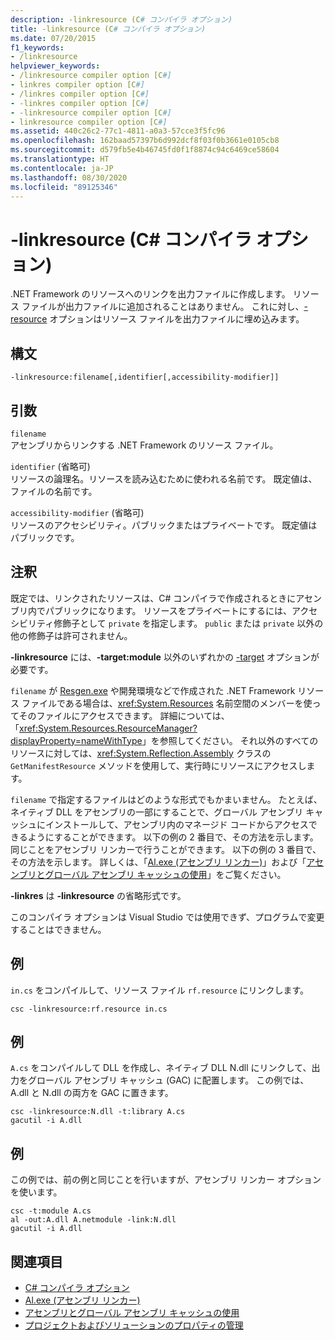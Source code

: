 ```yaml
---
description: -linkresource (C# コンパイラ オプション)
title: -linkresource (C# コンパイラ オプション)
ms.date: 07/20/2015
f1_keywords:
- /linkresource
helpviewer_keywords:
- /linkresource compiler option [C#]
- linkres compiler option [C#]
- /linkres compiler option [C#]
- -linkres compiler option [C#]
- -linkresource compiler option [C#]
- linkresource compiler option [C#]
ms.assetid: 440c26c2-77c1-4811-a0a3-57cce3f5fc96
ms.openlocfilehash: 162baad57397b6d992dcf8f03f0b3661e0105cb8
ms.sourcegitcommit: d579fb5e4b46745fd0f1f8874c94c6469ce58604
ms.translationtype: HT
ms.contentlocale: ja-JP
ms.lasthandoff: 08/30/2020
ms.locfileid: "89125346"
---
```

# <a name="-linkresource-c-compiler-options"></a>-linkresource (C# コンパイラ オプション)
.NET Framework のリソースへのリンクを出力ファイルに作成します。 リソース ファイルが出力ファイルに追加されることはありません。 これに対し、[-resource](./resource-compiler-option.md) オプションはリソース ファイルを出力ファイルに埋め込みます。  
  
## <a name="syntax"></a>構文  
  
```console  
-linkresource:filename[,identifier[,accessibility-modifier]]  
```  
  
## <a name="arguments"></a>引数  
 `filename`  
 アセンブリからリンクする .NET Framework のリソース ファイル。  
  
 `identifier` (省略可)  
 リソースの論理名。リソースを読み込むために使われる名前です。 既定値は、ファイルの名前です。  
  
 `accessibility-modifier` (省略可)  
 リソースのアクセシビリティ。パブリックまたはプライベートです。 既定値はパブリックです。  
  
## <a name="remarks"></a>注釈  
 既定では、リンクされたリソースは、C# コンパイラで作成されるときにアセンブリ内でパブリックになります。 リソースをプライベートにするには、アクセシビリティ修飾子として `private` を指定します。 `public` または `private` 以外の他の修飾子は許可されません。  
  
 **-linkresource** には、**-target:module** 以外のいずれかの [-target](./target-compiler-option.md) オプションが必要です。  
  
 `filename` が [Resgen.exe](../../../framework/tools/resgen-exe-resource-file-generator.md) や開発環境などで作成された .NET Framework リソース ファイルである場合は、<xref:System.Resources> 名前空間のメンバーを使ってそのファイルにアクセスできます。 詳細については、「<xref:System.Resources.ResourceManager?displayProperty=nameWithType>」を参照してください。 それ以外のすべてのリソースに対しては、<xref:System.Reflection.Assembly> クラスの `GetManifestResource` メソッドを使用して、実行時にリソースにアクセスします。  
  
 `filename` で指定するファイルはどのような形式でもかまいません。 たとえば、ネイティブ DLL をアセンブリの一部にすることで、グローバル アセンブリ キャッシュにインストールして、アセンブリ内のマネージド コードからアクセスできるようにすることができます。 以下の例の 2 番目で、その方法を示します。 同じことをアセンブリ リンカーで行うことができます。 以下の例の 3 番目で、その方法を示します。 詳しくは、「[Al.exe (アセンブリ リンカー)](../../../framework/tools/al-exe-assembly-linker.md)」および「[アセンブリとグローバル アセンブリ キャッシュの使用](../../../framework/app-domains/working-with-assemblies-and-the-gac.md)」をご覧ください。  
  
 **-linkres** は **-linkresource** の省略形式です。  
  
 このコンパイラ オプションは Visual Studio では使用できず、プログラムで変更することはできません。  
  
## <a name="example"></a>例  
 `in.cs` をコンパイルして、リソース ファイル `rf.resource` にリンクします。  
  
```console  
csc -linkresource:rf.resource in.cs  
```  
  
## <a name="example"></a>例  
 `A.cs` をコンパイルして DLL を作成し、ネイティブ DLL N.dll にリンクして、出力をグローバル アセンブリ キャッシュ (GAC) に配置します。 この例では、A.dll と N.dll の両方を GAC に置きます。  
  
```console  
csc -linkresource:N.dll -t:library A.cs  
gacutil -i A.dll  
```  
  
## <a name="example"></a>例  
 この例では、前の例と同じことを行いますが、アセンブリ リンカー オプションを使います。  
  
```console  
csc -t:module A.cs  
al -out:A.dll A.netmodule -link:N.dll
gacutil -i A.dll  
```  
  
## <a name="see-also"></a>関連項目

- [C# コンパイラ オプション](./index.md)
- [Al.exe (アセンブリ リンカー)](../../../framework/tools/al-exe-assembly-linker.md)
- [アセンブリとグローバル アセンブリ キャッシュの使用](../../../framework/app-domains/working-with-assemblies-and-the-gac.md)
- [プロジェクトおよびソリューションのプロパティの管理](/visualstudio/ide/managing-project-and-solution-properties)
